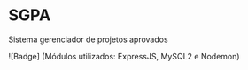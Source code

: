 # SGPA
Sistema gerenciador de projetos aprovados

![Badge] (Módulos utilizados: ExpressJS, MySQL2 e Nodemon)
